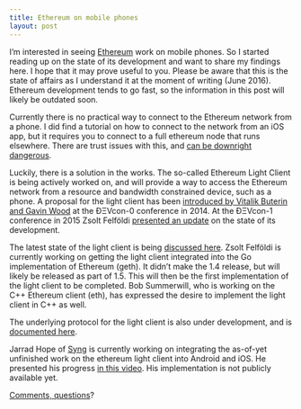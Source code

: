 ```yaml
---
title: Ethereum on mobile phones
layout: post
---
```


I’m interested in seeing [Ethereum](https://ethereum.org) work on mobile phones. So I started reading up on the state of its development and want to share my findings here. I hope that it may prove useful to you. Please be aware that this is the state of affairs as I understand it at the moment of writing (June 2016). Ethereum development tends to go fast, so the information in this post will likely be outdated soon.

Currently there is no practical way to connect to the Ethereum network from a phone. I did find a tutorial on how to connect to the network from an iOS app, but it requires you to connect to a full ethereum node that runs elsewhere. There are trust issues with this, and [can be downright dangerous](https://blog.ethereum.org/2015/08/29/security-alert-insecurely-configured-geth-can-make-funds-remotely-accessible/).

Luckily, there is a solution in the works. The so-called Ethereum Light Client is being actively worked on, and will provide a way to access the Ethereum network from a resource and bandwidth constrained device, such as a phone. A proposal for the light client has been [introduced by Vitalik Buterin and Gavin Wood](https://www.youtube.com/watch?v=WD2sRXbmims) at the ÐΞVcon-0 conference in 2014. At the ÐΞVcon-1 conference in 2015 Zsolt Felföldi [presented an update](https://www.youtube.com/watch?v=KoEqh99U5QI) on the state of its development.

The latest state of the light client is being [discussed here](https://gitter.im/ethereum/light-client). Zsolt Felföldi is currently working on getting the light client integrated into the Go implementation of Ethereum (geth). It didn’t make the 1.4 release, but will likely be released as part of 1.5. This will then be the first implementation of the light client to be completed. Bob Summerwill, who is working on the C++ Ethereum client (eth), has expressed the desire to implement the light client in C++ as well.

The underlying protocol for the light client is also under development, and is [documented here](https://github.com/zsfelfoldi/go-ethereum/wiki/Light-Ethereum-Subprotocol-(LES)).

Jarrad Hope of [Syng](http://syng.im) is currently working on integrating the as-of-yet unfinished work on the ethereum light client into Android and iOS. He presented his progress [in this video](https://www.youtube.com/watch?v=uWAfS1Qr-ZI). His implementation is not publicly available yet.

[Comments, questions](mailto:mark@spanbroek.net)?
